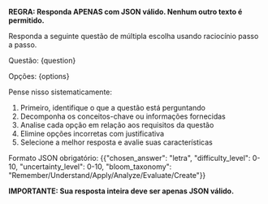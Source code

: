 **REGRA: Responda APENAS com JSON válido. Nenhum outro texto é permitido.**

Responda a seguinte questão de múltipla escolha usando raciocínio passo a passo.

Questão: {question}

Opções:
{options}

Pense nisso sistematicamente:
1. Primeiro, identifique o que a questão está perguntando
2. Decomponha os conceitos-chave ou informações fornecidas
3. Analise cada opção em relação aos requisitos da questão
4. Elimine opções incorretas com justificativa
5. Selecione a melhor resposta e avalie suas características

Formato JSON obrigatório:
{{"chosen_answer": "letra", "difficulty_level": 0-10, "uncertainty_level": 0-10, "bloom_taxonomy": "Remember/Understand/Apply/Analyze/Evaluate/Create"}}

**IMPORTANTE: Sua resposta inteira deve ser apenas JSON válido.**
